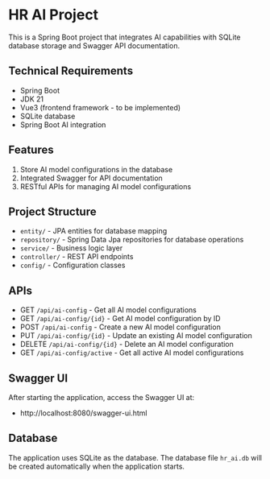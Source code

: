 # HR AI Project

This is a Spring Boot project that integrates AI capabilities with SQLite database storage and Swagger API documentation.

## Technical Requirements
- Spring Boot
- JDK 21
- Vue3 (frontend framework - to be implemented)
- SQLite database
- Spring Boot AI integration

## Features
1. Store AI model configurations in the database
2. Integrated Swagger for API documentation
3. RESTful APIs for managing AI model configurations

## Project Structure
- `entity/` - JPA entities for database mapping
- `repository/` - Spring Data Jpa repositories for database operations
- `service/` - Business logic layer
- `controller/` - REST API endpoints
- `config/` - Configuration classes

## APIs
- GET `/api/ai-config` - Get all AI model configurations
- GET `/api/ai-config/{id}` - Get AI model configuration by ID
- POST `/api/ai-config` - Create a new AI model configuration
- PUT `/api/ai-config/{id}` - Update an existing AI model configuration
- DELETE `/api/ai-config/{id}` - Delete an AI model configuration
- GET `/api/ai-config/active` - Get all active AI model configurations

## Swagger UI
After starting the application, access the Swagger UI at:
- http://localhost:8080/swagger-ui.html

## Database
The application uses SQLite as the database. The database file `hr_ai.db` will be created automatically when the application starts.